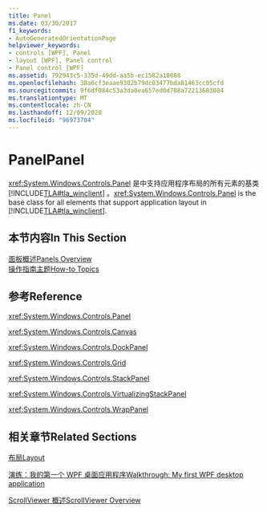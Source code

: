 ```yaml
---
title: Panel
ms.date: 03/30/2017
f1_keywords:
- AutoGeneratedOrientationPage
helpviewer_keywords:
- controls [WPF], Panel
- layout [WPF], Panel control
- Panel control [WPF]
ms.assetid: 792943c5-335d-49dd-aa5b-ec1582a10088
ms.openlocfilehash: 38a6cf3eaae9302b79dc03477bda81463cc05cfd
ms.sourcegitcommit: 9f6df084c53a3da0ea657ed0d708a72213683084
ms.translationtype: MT
ms.contentlocale: zh-CN
ms.lasthandoff: 12/09/2020
ms.locfileid: "96973704"
---
```

# <a name="panel"></a><span data-ttu-id="91c84-102">Panel</span><span class="sxs-lookup"><span data-stu-id="91c84-102">Panel</span></span>
<span data-ttu-id="91c84-103"><xref:System.Windows.Controls.Panel> 是中支持应用程序布局的所有元素的基类 [!INCLUDE[TLA#tla_winclient](../../../includes/tlasharptla-winclient-md.md)] 。</span><span class="sxs-lookup"><span data-stu-id="91c84-103"><xref:System.Windows.Controls.Panel> is the base class for all elements that support application layout in [!INCLUDE[TLA#tla_winclient](../../../includes/tlasharptla-winclient-md.md)].</span></span>  
  
## <a name="in-this-section"></a><span data-ttu-id="91c84-104">本节内容</span><span class="sxs-lookup"><span data-stu-id="91c84-104">In This Section</span></span>  
 [<span data-ttu-id="91c84-105">面板概述</span><span class="sxs-lookup"><span data-stu-id="91c84-105">Panels Overview</span></span>](panels-overview.md)  
 [<span data-ttu-id="91c84-106">操作指南主题</span><span class="sxs-lookup"><span data-stu-id="91c84-106">How-to Topics</span></span>](panel-how-to-topics.md)  
  
## <a name="reference"></a><span data-ttu-id="91c84-107">参考</span><span class="sxs-lookup"><span data-stu-id="91c84-107">Reference</span></span>  
 <xref:System.Windows.Controls.Panel>  
  
 <xref:System.Windows.Controls.Canvas>  
  
 <xref:System.Windows.Controls.DockPanel>  
  
 <xref:System.Windows.Controls.Grid>  
  
 <xref:System.Windows.Controls.StackPanel>  
  
 <xref:System.Windows.Controls.VirtualizingStackPanel>  
  
 <xref:System.Windows.Controls.WrapPanel>  
  
## <a name="related-sections"></a><span data-ttu-id="91c84-108">相关章节</span><span class="sxs-lookup"><span data-stu-id="91c84-108">Related Sections</span></span>  
 [<span data-ttu-id="91c84-109">布局</span><span class="sxs-lookup"><span data-stu-id="91c84-109">Layout</span></span>](../advanced/layout.md)  
  
 [<span data-ttu-id="91c84-110">演练：我的第一个 WPF 桌面应用程序</span><span class="sxs-lookup"><span data-stu-id="91c84-110">Walkthrough: My first WPF desktop application</span></span>](../getting-started/walkthrough-my-first-wpf-desktop-application.md)  
  
 [<span data-ttu-id="91c84-111">ScrollViewer 概述</span><span class="sxs-lookup"><span data-stu-id="91c84-111">ScrollViewer Overview</span></span>](scrollviewer-overview.md)
